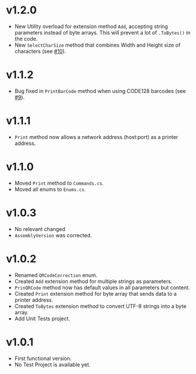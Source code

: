 # v1.2.0
- New Utility overload for extension method `Add`, accepting string parameters instead of byte arrays. This will prevent a lot of `.ToBytes()` in the code.
- New `SelectCharSize` method that combines Width and Height size of characters (see [#10](https://github.com/igorocampos/ESCPOS/issues/10)).

# v1.1.2
- Bug fixed in `PrintBarCode` method when using CODE128 barcodes (see [#9](https://github.com/igorocampos/ESCPOS/issues/9)).

# v1.1.1
- `Print` method now allows a network address (host:port) as a printer address.

# v1.1.0
- Moved `Print` method to `Commands.cs`.
- Moved all enums to `Enums.cs`.

# v1.0.3
- No relevant changed
- `AssemblyVersion` was corrected.

# v1.0.2
- Renamed `QRCodeCorrection` enum.
- Created `Add` extension method for multiple strings as parameters.
- `PrinQRCode` method now has default values in all parameters but content.
- Created `Print` extension method for byte array that sends data to a printer address.
- Created `ToBytes` extension method to convert UTF-8 strings into a byte array.
- Add Unit Tests project.

# v1.0.1
- First functional version.
- No Test Project is available yet.
